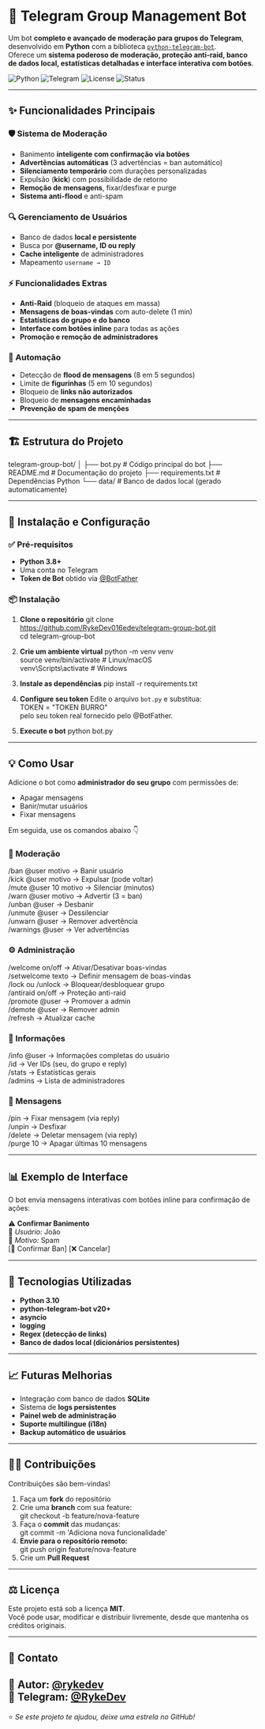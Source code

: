 # 🤖 Telegram Group Management Bot

Um bot **completo e avançado de moderação para grupos do Telegram**, desenvolvido em **Python** com a biblioteca [`python-telegram-bot`](https://python-telegram-bot.org).  
Oferece um **sistema poderoso de moderação, proteção anti-raid, banco de dados local, estatísticas detalhadas e interface interativa com botões**.

![Python](https://img.shields.io/badge/Python-3.8+-blue.svg)
![Telegram](https://img.shields.io/badge/Telegram-Bot-blue.svg)
![License](https://img.shields.io/badge/License-MIT-green.svg)
![Status](https://img.shields.io/badge/Status-Ativo-success.svg)

---

## ✨ Funcionalidades Principais

### 🛡️ Sistema de Moderação
- Banimento **inteligente com confirmação via botões**
- **Advertências automáticas** (3 advertências = ban automático)
- **Silenciamento temporário** com durações personalizadas
- Expulsão (**kick**) com possibilidade de retorno
- **Remoção de mensagens**, fixar/desfixar e purge
- **Sistema anti-flood** e anti-spam

### 🔍 Gerenciamento de Usuários
- Banco de dados **local e persistente**
- Busca por **@username, ID ou reply**
- **Cache inteligente** de administradores
- Mapeamento `username → ID`

### ⚡ Funcionalidades Extras
- **Anti-Raid** (bloqueio de ataques em massa)
- **Mensagens de boas-vindas** com auto-delete (1 min)
- **Estatísticas do grupo e do banco**
- **Interface com botões inline** para todas as ações
- **Promoção e remoção de administradores**

### 🤖 Automação
- Detecção de **flood de mensagens** (8 em 5 segundos)
- Limite de **figurinhas** (5 em 10 segundos)
- Bloqueio de **links não autorizados**
- Bloqueio de **mensagens encaminhadas**
- **Prevenção de spam de menções**

---

## 🏗️ Estrutura do Projeto

telegram-group-bot/
│
├── bot.py              # Código principal do bot
├── README.md           # Documentação do projeto
├── requirements.txt    # Dependências Python
└── data/               # Banco de dados local (gerado automaticamente)

---

## 🚀 Instalação e Configuração

### ✅ Pré-requisitos
- **Python 3.8+**
- Uma conta no Telegram
- **Token de Bot** obtido via [@BotFather](https://t.me/BotFather)

### 📦 Instalação

1. **Clone o repositório**
   git clone https://github.com/RykeDev016edev/telegram-group-bot.git  
   cd telegram-group-bot

2. **Crie um ambiente virtual**
   python -m venv venv  
   source venv/bin/activate  # Linux/macOS  
   venv\Scripts\activate     # Windows

3. **Instale as dependências**
   pip install -r requirements.txt

4. **Configure seu token**
   Edite o arquivo `bot.py` e substitua:  
   TOKEN = "TOKEN BURRO"  
   pelo seu token real fornecido pelo @BotFather.

5. **Execute o bot**
   python bot.py

---

## 💡 Como Usar

Adicione o bot como **administrador do seu grupo** com permissões de:  
- Apagar mensagens  
- Banir/mutar usuários  
- Fixar mensagens  

Em seguida, use os comandos abaixo 👇

### 🔨 Moderação
/ban @user motivo       → Banir usuário  
/kick @user motivo      → Expulsar (pode voltar)  
/mute @user 10 motivo   → Silenciar (minutos)  
/warn @user motivo      → Advertir (3 = ban)  
/unban @user            → Desbanir  
/unmute @user           → Dessilenciar  
/unwarn @user           → Remover advertência  
/warnings @user         → Ver advertências  

### ⚙️ Administração
/welcome on/off         → Ativar/Desativar boas-vindas  
/setwelcome texto       → Definir mensagem de boas-vindas  
/lock ou /unlock        → Bloquear/desbloquear grupo  
/antiraid on/off        → Proteção anti-raid  
/promote @user          → Promover a admin  
/demote @user           → Remover admin  
/refresh                → Atualizar cache  

### 👤 Informações
/info @user             → Informações completas do usuário  
/id                     → Ver IDs (seu, do grupo e reply)  
/stats                  → Estatísticas gerais  
/admins                 → Lista de administradores  

### 🧹 Mensagens
/pin                    → Fixar mensagem (via reply)  
/unpin                  → Desfixar  
/delete                 → Deletar mensagem (via reply)  
/purge 10               → Apagar últimas 10 mensagens  

---

## 📊 Exemplo de Interface

O bot envia mensagens interativas com botões inline para confirmação de ações:

⚠️ **Confirmar Banimento**  
👤 *Usuário:* João  
📄 *Motivo:* Spam  
[🚫 Confirmar Ban] [❌ Cancelar]

---

## 🧠 Tecnologias Utilizadas

- **Python 3.10**
- **python-telegram-bot v20+**
- **asyncio**
- **logging**
- **Regex (detecção de links)**
- **Banco de dados local (dicionários persistentes)**

---

## 📈 Futuras Melhorias

- Integração com banco de dados **SQLite**
- Sistema de **logs persistentes**
- **Painel web de administração**
- **Suporte multilíngue (i18n)**
- **Backup automático de usuários**

---

## 🧑‍💻 Contribuições

Contribuições são bem-vindas!

1. Faça um **fork** do repositório  
2. Crie uma **branch** com sua feature:  
   git checkout -b feature/nova-feature  
3. Faça o **commit** das mudanças:  
   git commit -m 'Adiciona nova funcionalidade'  
4. **Envie para o repositório remoto:**  
   git push origin feature/nova-feature  
5. Crie um **Pull Request**

---

## ⚖️ Licença

Este projeto está sob a licença **MIT**.  
Você pode usar, modificar e distribuir livremente, desde que mantenha os créditos originais.

---

## 💬 Contato

📢 **Autor:** [@rykedev](https://github.com/RykeDev016)  
💬 **Telegram:** [@RykeDev](https://t.me/RykeDev)  
---

⭐ *Se este projeto te ajudou, deixe uma estrela no GitHub!*
